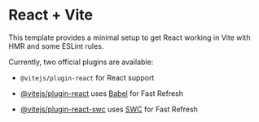 # React + Vite

This template provides a minimal setup to get React working in Vite with HMR and some ESLint rules.

Currently, two official plugins are available:
- `@vitejs/plugin-react` for React support

- [@vitejs/plugin-react](https://github.com/vitejs/vite-plugin-react/blob/main/packages/plugin-react/README.md) uses [Babel](https://babeljs.io/) for Fast Refresh
- [@vitejs/plugin-react-swc](https://github.com/vitejs/vite-plugin-react-swc) uses [SWC](https://swc.rs/) for Fast Refresh
